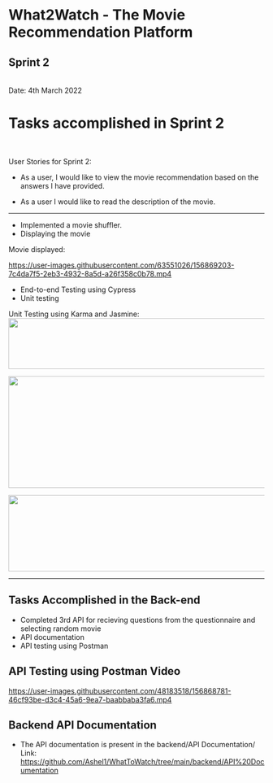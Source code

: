 <h1>What2Watch - The Movie Recommendation Platform</h1>
<h2>Sprint 2</h2> <br>
Date: 4th March 2022

<br>
<h1>Tasks accomplished in Sprint 2</h1>
<br>

User Stories for Sprint 2:
* As a user, I would like to view the movie recommendation based on the answers I have provided. 

- As a user I would like to read the description of the movie.

<hr>

- Implemented a movie shuffler.
- Displaying the movie
 
 Movie displayed:
 <br>



https://user-images.githubusercontent.com/63551026/156869203-7c4da7f5-2eb3-4932-8a5d-a26f358c0b78.mp4





- End-to-end Testing using Cypress
- Unit testing
 
 Unit Testing using Karma and Jasmine:
  <br>
 <img src="https://github.com/Ashel1/WhatToWatch/blob/323e379780ca2b59f8bcb22f10817deb42b710f8/images/test1.png" height="100" width="700"/> <br>

 <img src="https://github.com/Ashel1/WhatToWatch/blob/323e379780ca2b59f8bcb22f10817deb42b710f8/images/test2.png" height="220" width="700"/> <br>

 <img src="https://github.com/Ashel1/WhatToWatch/blob/323e379780ca2b59f8bcb22f10817deb42b710f8/images/test3.png" height="150" width="700"/> <br>

<hr>
<h2>Tasks Accomplished in the Back-end</h2>

 - Completed 3rd API for recieving questions from the questionnaire and selecting random movie
 - API documentation
 - API testing using Postman 


<h2> API Testing using Postman Video </h2>


https://user-images.githubusercontent.com/48183518/156868781-46cf93be-d3c4-45a6-9ea7-baabbaba3fa6.mp4


<h2>Backend API Documentation</h2>

 - The API documentation is present in the backend/API Documentation/ 
   Link: https://github.com/Ashel1/WhatToWatch/tree/main/backend/API%20Documentation
